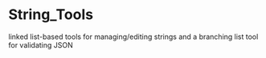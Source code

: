 # String_Tools
linked list-based tools for managing/editing strings and a branching list tool for validating JSON
